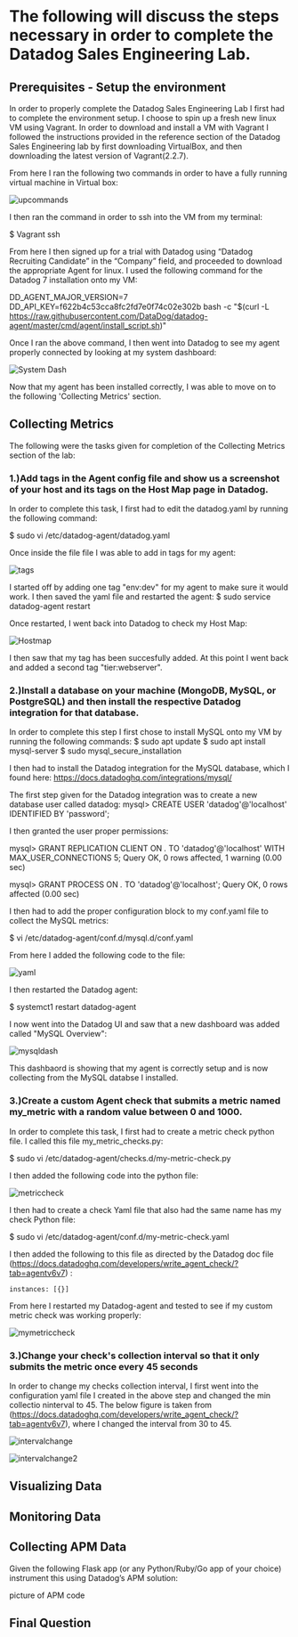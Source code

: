 # The following will discuss the steps necessary in order to complete the Datadog Sales Engineering Lab.

## Prerequisites - Setup the environment
In order to properly complete the Datadog Sales Engineering Lab I first had to complete the environment setup. I choose to spin up a fresh new linux VM using Vagrant. In order to download and install a VM with Vagrant I followed the instructions provided in the reference section of the Datadog Sales Engineering lab by first downloading VirtualBox, and then downloading the latest version of Vagrant(2.2.7). 

From here I ran the following two commands in order to have a fully running virtual machine in Virtual box:

![upcommands](https://github.com/donp123/donp123/blob/master/vagrantup.png)

I then ran the command in order to ssh into the VM from my terminal:

$ Vagrant ssh 

From here I then signed up for a trial with Datadog using  “Datadog Recruiting Candidate” in the “Company” field, and proceeded to download the appropriate Agent for linux. I used the following command for the Datadog 7 installation onto my VM:

DD_AGENT_MAJOR_VERSION=7 DD_API_KEY=f622b4c53cca8fc2fd7e0f74c02e302b bash -c "$(curl -L https://raw.githubusercontent.com/DataDog/datadog-agent/master/cmd/agent/install_script.sh)"

Once I ran the above command, I then went into Datadog to see my agent properly connected  by looking at my system dashboard:

![System Dash](https://github.com/donp123/donp123/blob/master/pic1_aftersetup.png)

Now that my agent has been installed correctly, I was able to move on to the following 'Collecting Metrics' section.


## Collecting Metrics 

The following were the tasks given for completion of the Collecting Metrics section of the lab:

### 1.)Add tags in the Agent config file and show us a screenshot of your host and its tags on the Host Map page in Datadog.

  In order to complete this task, I first had to edit the datadog.yaml by running the following command:
  
  $ sudo vi /etc/datadog-agent/datadog.yaml

  Once inside the file file I was able to add in tags for my agent:
  
 ![tags](https://github.com/donp123/donp123/blob/master/datadogyaml.png)
  
  I started off by adding one tag "env:dev" for my agent to make sure it would work. I then saved the  yaml file and restarted the
  agent: $ sudo service datadog-agent restart
  
  Once restarted, I went back into Datadog to check my Host Map:

![Hostmap](https://github.com/donp123/donp123/blob/master/hostmap.png)

  I then saw that my tag has been succesfully added. At this point I went back and added a second tag "tier:webserver".
  
### 2.)Install a database on your machine (MongoDB, MySQL, or PostgreSQL) and then install the respective Datadog integration for that database.

  In order to complete this step I first chose to install MySQL onto my VM by running the following commands:
    $ sudo apt update
    $ sudo apt install mysql-server
    $ sudo mysql_secure_installation
    
    
  I then had to install the Datadog integration for the MySQL database, which I found here:    https://docs.datadoghq.com/integrations/mysql/
  
  The first step given for the Datadog integration was to create a new database user called datadog:
  mysql> CREATE USER 'datadog'@'localhost' IDENTIFIED BY 'password';
  
  I then granted the user proper permissions:
  
  mysql> GRANT REPLICATION CLIENT ON *.* TO 'datadog'@'localhost' WITH MAX_USER_CONNECTIONS 5;
  Query OK, 0 rows affected, 1 warning (0.00 sec)

  mysql> GRANT PROCESS ON *.* TO 'datadog'@'localhost';
  Query OK, 0 rows affected (0.00 sec)
  
  
  I then had to add the proper configuration block to my conf.yaml file to collect the MySQL metrics:
 
   $ vi /etc/datadog-agent/conf.d/mysql.d/conf.yaml
 
  From here I added the following code to the file:
  
  ![yaml](https://github.com/donp123/donp123/blob/master/confyam.png)
  
  I then restarted the Datadog agent:
  
  $ systemct1 restart datadog-agent
  
  
  I now went into the Datadog UI and saw that a new dashboard was added called "MySQL Overview":
  
  ![mysqldash](https://github.com/donp123/donp123/blob/master/mysql.png)
  
  This dashbaord is showing that my agent is correctly setup and is now collecting from the MySQL databse I installed.
  
### 3.)Create a custom Agent check that submits a metric named my_metric with a random value between 0 and 1000.

  In order to complete this task, I first had to create a metric check python file. I called this file
  my_metric_checks.py:
  
  $ sudo vi /etc/datadog-agent/checks.d/my-metric-check.py
   
  I then added the following code into the python file:
  
  ![metriccheck](https://github.com/donp123/donp123/blob/master/pythonrand.png)
  
  
  I then had to create a check Yaml file that also had the same name has my check Python file:
  
  $ sudo vi /etc/datadog-agent/conf.d/my-metric-check.yaml
  
  I then added the following to this file as directed by the Datadog doc file (https://docs.datadoghq.com/developers/write_agent_check/?tab=agentv6v7) :
  
    instances: [{}]
    
   
  From here I restarted my Datadog-agent and tested to see if my custom metric check was working properly:
  
  ![mymetriccheck](https://github.com/donp123/donp123/blob/master/metriccheck.png)
  
  
### 3.)Change your check's collection interval so that it only submits the metric once every 45 seconds

  In order to change my checks collection interval, I first went into the configuration yaml file I created in the   above step and changed the min collectio ninterval to 45. The below figure is taken from  (https://docs.datadoghq.com/developers/write_agent_check/?tab=agentv6v7), where I changed the interval from 30 to   45.

  
![intervalchange](https://github.com/donp123/donp123/blob/master/collectionintchangedoc.png)

![intervalchange2](https://github.com/donp123/donp123/blob/master/collectionchangecode.png)



## Visualizing Data


## Monitoring Data


## Collecting APM Data
Given the following Flask app (or any Python/Ruby/Go app of your choice) instrument this using Datadog’s APM solution:

picture of APM code

## Final Question






